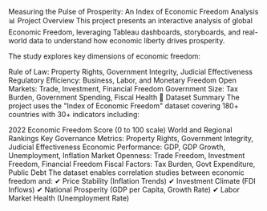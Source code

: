 Measuring the Pulse of Prosperity: An Index of Economic Freedom Analysis
📊 Project Overview
This project presents an interactive analysis of global Economic Freedom, leveraging Tableau dashboards, storyboards, and real-world data to understand how economic liberty drives prosperity.

The study explores key dimensions of economic freedom:

Rule of Law: Property Rights, Government Integrity, Judicial Effectiveness
Regulatory Efficiency: Business, Labor, and Monetary Freedom
Open Markets: Trade, Investment, Financial Freedom
Government Size: Tax Burden, Government Spending, Fiscal Health
📂 Dataset Summary
The project uses the "Index of Economic Freedom" dataset covering 180+ countries with 30+ indicators including:

2022 Economic Freedom Score (0 to 100 scale)
World and Regional Rankings
Key Governance Metrics: Property Rights, Government Integrity, Judicial Effectiveness
Economic Performance: GDP, GDP Growth, Unemployment, Inflation
Market Openness: Trade Freedom, Investment Freedom, Financial Freedom
Fiscal Factors: Tax Burden, Govt Expenditure, Public Debt
The dataset enables correlation studies between economic freedom and:
✔ Price Stability (Inflation Trends)
✔ Investment Climate (FDI Inflows)
✔ National Prosperity (GDP per Capita, Growth Rate)
✔ Labor Market Health (Unemployment Rate)

